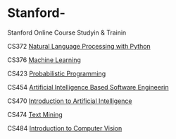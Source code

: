 # Stanford-
Stanford Online Course Studyin &amp; Trainin

CS372	[Natural Language Processing with Python](https://cais.kaist.ac.kr/syllabusInfo?year=2020&term=1&subject_no=36.372&lecture_class=%20%20&dept_id=4421)


CS376	[Machine Learning](https://cais.kaist.ac.kr/syllabusInfo?year=2019&term=3&subject_no=36.376&lecture_class=%20%20&dept_id=4421)


CS423 [Probabilistic Programming](https://cais.kaist.ac.kr/syllabusInfo?year=2020&term=1&subject_no=36.423&lecture_class=%20%20&dept_id=4421)


CS454 [Artificial Intelligence Based Software Engineerin](coinse.kaist.ac.kr/teaching/2019/cs454/)


CS470 [Introduction to Artificial Intelligence](https://cais.kaist.ac.kr/syllabusInfo?year=2020&term=3&subject_no=36.470&lecture_class=%20%20&dept_id=4421)


CS474 [Text Mining](https://cais.kaist.ac.kr/syllabusInfo?year=2019&term=3&subject_no=36.474&lecture_class=%20%20&dept_id=4421)


CS484 [Introduction to Computer Vision](https://cais.kaist.ac.kr/syllabusInfo?year=2020&term=3&subject_no=36.484&lecture_class=%20%20&dept_id=4421#)
